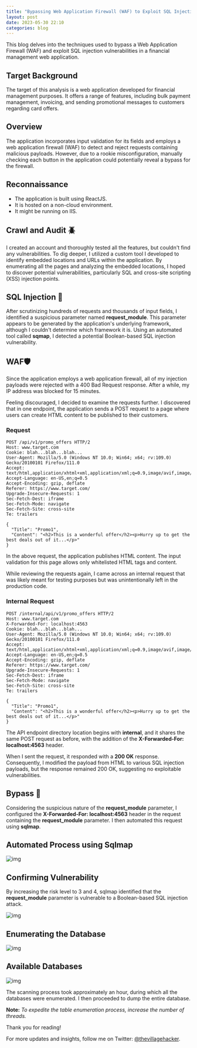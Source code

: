 ```yaml
---
title: "Bypassing Web Application Firewall (WAF) to Exploit SQL Injection Vulnerabilities"
layout: post
date: 2023-05-30 22:10
categories: blog
---
```


This blog delves into the techniques used to bypass a Web Application Firewall (WAF) and exploit SQL injection vulnerabilities in a financial management web application.

## Target Background

The target of this analysis is a web application developed for financial management purposes. It offers a range of features, including bulk payment management, invoicing, and sending promotional messages to customers regarding card offers.

## Overview

The application incorporates input validation for its fields and employs a web application firewall (WAF) to detect and reject requests containing malicious payloads. However, due to a rookie misconfiguration, manually checking each button in the application could potentially reveal a bypass for the firewall.

## Reconnaissance

- The application is built using ReactJS.
- It is hosted on a non-cloud environment.
- It might be running on IIS.

## Crawl and Audit 🪲

I created an account and thoroughly tested all the features, but couldn't find any vulnerabilities. To dig deeper, I utilized a custom tool I developed to identify embedded locations and URLs within the application. By enumerating all the pages and analyzing the embedded locations, I hoped to discover potential vulnerabilities, particularly SQL and cross-site scripting (XSS) injection points.

## SQL Injection 💉

After scrutinizing hundreds of requests and thousands of input fields, I identified a suspicious parameter named **request_module**. This parameter appears to be generated by the application's underlying framework, although I couldn't determine which framework it is. Using an automated tool called **sqmap**, I detected a potential Boolean-based SQL injection vulnerability.

## WAF🛡️

Since the application employs a web application firewall, all of my injection payloads were rejected with a 400 Bad Request response. After a while, my IP address was blocked for 15 minutes.

Feeling discouraged, I decided to examine the requests further. I discovered that in one endpoint, the application sends a POST request to a page where users can create HTML content to be published to their customers.

### Request

```http
POST /api/v1/promo_offers HTTP/2
Host: www.target.com
Cookie: blah...blah...blah...
User-Agent: Mozilla/5.0 (Windows NT 10.0; Win64; x64; rv:109.0) Gecko/20100101 Firefox/111.0
Accept: text/html,application/xhtml+xml,application/xml;q=0.9,image/avif,image/webp,*/*;q=0.8
Accept-Language: en-US,en;q=0.5
Accept-Encoding: gzip, deflate
Referer: https://www.target.com/
Upgrade-Insecure-Requests: 1
Sec-Fetch-Dest: iframe
Sec-Fetch-Mode: navigate
Sec-Fetch-Site: cross-site
Te: trailers

{
  "Title": "Promo1",
  "Content": "<h2>This is a wonderful offer</h2><p>Hurry up to get the best deals out of it...</p>"
}
```

In the above request, the application publishes HTML content. The input validation for this page allows only whitelisted HTML tags and content.

While reviewing the requests again, I came across an internal request that was likely meant for testing purposes but was unintentionally left in the production code.

### Internal Request

```http
POST /internal/api/v1/promo_offers HTTP/2
Host: www.target.com
X-Forwarded-For: localhost:4563
Cookie: blah...blah...blah...
User-Agent: Mozilla/5.0 (Windows NT 10.0; Win64; x64; rv:109.0) Gecko/20100101 Firefox/111.0
Accept: text/html,application/xhtml+xml,application/xml;q=0.9,image/avif,image/webp,*/*;q=0.8
Accept-Language: en-US,en;q=0.5
Accept-Encoding: gzip, deflate
Referer: https://www.target.com/
Upgrade-Insecure-Requests: 1
Sec-Fetch-Dest: iframe
Sec-Fetch-Mode: navigate
Sec-Fetch-Site: cross-site
Te: trailers

{
  "Title": "Promo1",
  "Content": "<h2>This is a wonderful offer</h2><p>Hurry up to get the best deals out of it...</p>"
}
```

The API endpoint directory location begins with **internal**, and it shares the same POST request as before, with the addition of the **X-Forwarded-For: localhost:4563** header.

When I sent the request, it responded with a **200 OK** response. Consequently, I modified the payload from HTML to various SQL injection payloads, but the response remained 200 OK, suggesting no exploitable vulnerabilities.

## Bypass 💉

Considering the suspicious nature of the **request_module** parameter, I configured the **X-Forwarded-For: localhost:4563** header in the request containing the **request_module** parameter. I then automated this request using **sqlmap**.

## Automated Process using Sqlmap

![img](/assets/images/blogs/sqli2/1.png)

## Confirming Vulnerability

By increasing the risk level to 3 and 4, sqlmap identified that the **request_module** parameter is vulnerable to a Boolean-based SQL injection attack.

![img](/assets/images/blogs/sqli2/2.png)

## Enumerating the Database

![img](/assets/images/blogs/sqli2/3.png)

## Available Databases

![img](/assets/images/blogs/sqli2/4.png)

The scanning process took approximately an hour, during which all the databases were enumerated. I then proceeded to dump the entire database.

**Note:** *To expedite the table enumeration process, increase the number of threads.*

Thank you for reading!

For more updates and insights, follow me on Twitter: [@thevillagehacker](https://twitter.com/thevillagehackr).